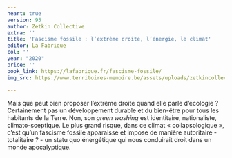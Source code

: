 ```yaml
---
heart: true
version: 95
author: Zetkin Collective
extra: ''
title: 'Fascisme fossile : l’extrême droite, l’énergie, le climat'
editor: La Fabrique
col: ''
year: "2020"
price: ''
book_link: https://lafabrique.fr/fascisme-fossile/
img_src: https://www.territoires-memoire.be/assets/uploads/zetkincollectivefascismefossile.jpg

---
```

Mais que peut bien proposer l’extrême droite quand elle parle d’écologie ? Certainement pas un développement durable et du bien-être pour tous les habitants de la Terre. Non, son _green washing_ est identitaire, nationaliste, climato-sceptique. Le plus grand risque, dans ce climat « collapsologique », c’est qu’un fascisme fossile apparaisse et impose de manière autoritaire - totalitaire ? - un statu quo énergétique qui nous conduirait droit dans un monde apocalyptique.